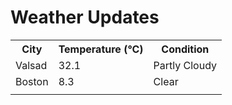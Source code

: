 # Weather Updates

<!-- WEATHER-UPDATE-START -->
<table><tr><th>City</th><th>Temperature (°C)</th><th>Condition</th></tr><tr><td>Valsad</td><td>32.1</td><td>Partly Cloudy</td></tr><tr><td>Boston</td><td>8.3</td><td>Clear</td></tr><tr><td></td><td></td><td></td></tr></table>
<!-- WEATHER-UPDATE-END -->
